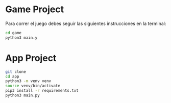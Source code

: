 # Game Project

Para correr el juego debes seguir las siguientes instrucciones en la terminal:

```sh
cd game
python3 main.y
```

# App Project 

```sh
git clone
cd app
python3 -m venv venv
source venv/bin/activate
pip3 install -r requirements.txt
python3 main.py
```